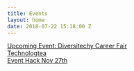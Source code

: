 ```yaml
---
title: Events
layout: home
date: 2018-07-22 15:18:00 Z
---
```


<div class="container-fluid">
  <div class="row">
    <div class="col-md-12">
      <div>
        <a href="./04-diversitechy-career-fair-2018" class="btn btn-default btn-lg">Upcoming Event: Diversitechy Career Fair</a>
      </div>
    </div>
  </div>

  <div class="row">
    <div class="col-md-12">
      <div>
        <a href="./03-technologtea" class="btn btn-default btn-lg">Technologtea</a>
      </div>
    </div>
  </div>

  <div class="row">
    <div class="col-md-12">
      <div>
        <a href="https://nvite.com/InclusiveEvents/cee8" class="btn btn-default btn-lg">Event Hack Nov 27th</a>
      </div>
    </div>
  </div>
</div>
